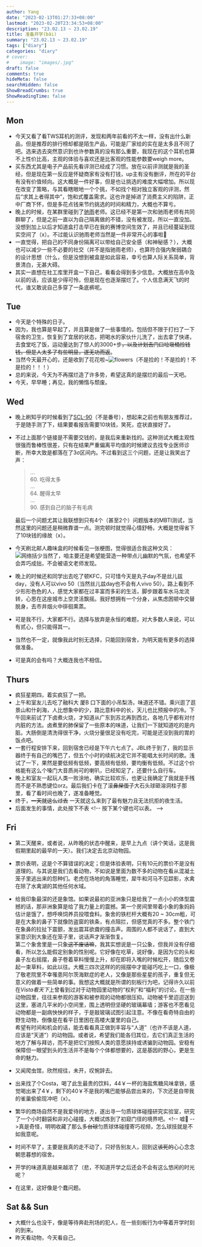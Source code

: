 ```yaml
---
author: Yang
date: "2023-02-13T01:27:33+08:00"
lastmod: "2023-02-20T23:34:53+08:00"
description: "23.02.13 ~ 23.02.19"
title: 准备开学(bǎi)
summary: "23.02.13 ~ 23.02.19"
tags: ["diary"]
categories: "diary"
# cover: 
#    image: "images/.jpg"
draft: false
comments: true
hideMeta: false
searchHidden: false
ShowBreadCrumbs: true
ShowReadingTime: false
---
```


## Mon

- 今天又看了看TWS耳机的测评，发现和两年前看的不太一样，没有出什么新品，但是推荐的排行榜却都是陌生产品，可能是厂家给的实在是太多且不同了吧。选来选去突然意识到也许参数真的没有那么重要，我现在的这个耳机也算不上性价比高，主观的体验与喜欢还是比客观的性能参数要weigh more。
- 买东西尤其是电子产品前先看评测已经成了习惯。放在以前评测就是我的圣经，但是现在第一反应是怀疑商家有没有打钱，up主有没有删评，所在的平台有没有价值倾向。这大概是一件好事，但是也让挑选的难度大幅增加。所以现在改变了策略，与其看瞎眼地一个个挑，不如找个相对独立客观的评测，然后“求其上者得其中”，饱和式覆盖需求。这也许是掉进了消费主义的陷阱，正中厂商下怀，但是多花点钱来节约挑选的时间和精力，大概也不算亏。
- 晚上的时候，在某群里碰到了[驰雨](https://chiyuru.github.io/)老师。这已经不是第一次和驰雨老师有共同群聊了，但是之前一直以为自己隔离做的不错，没有被发现，所以一直没加。没想到加上以后才知道盒打击早已在我的赛博空间生效了，并且已经蔓延到现实空间了（x）。不过能认识驰雨老师当然是一件非常开心的事啦🥳
- 一直觉得，把自己的不同身份隔离可以带给自己安全感（和神秘感？），大概也可以减少一些不必要的社交（并不是指驰雨老师），也算符合强内聚弱耦合的设计思想（什么，但是没想到被盒是如此容易，幸亏也算人际关系简单，背景清白，无甚大碍。
- 其实一直想在社工库里开盒一下自己，看看会得到多少信息。大概放在高中及以前的话，应该是少得可怜，但是现在也逐渐摆烂了。个人信息满天飞的时代，谁又敢说自己多穿了一条底裤呢。

## Tue

- 今天是个特殊的日子。
- 因为，我也算是早起了，并且算是做了一些事情的。包括但不限于打扫了一下宿舍的卫生，恢复到了宜居的状态，把喝水的家伙什儿洗了，出去拿了快递，去食堂吃了饭，运动量达到了惊人的3000+步<del>，以及计划去门口垃圾桶捡钱钱，但是人太多了有些明显，遂无功而返</del>。
- 当然今天最开心的，还是收到了花花啦~![flowers](/images/flower.jpg#center)（不是捡的！不是捡的！不是捡的！！！）
- 总的来说，今天为不再摆烂造了许多势，希望这真的是摆烂的最后一天吧。
- 今天，早早睡；再见，我的懒惰与颓废。

## Wed

- 晚上刷知乎的时候看到了[SCL-90](http://www.ntneuro.org/scale/scl90.asp)（不是番号），想起来之前也有朋友推荐过，于是随手测了下，结果要看报告需要10块钱，笑死，症状直接好了。
- 不过上面那个链接是不需要交钱的，是我后来重新找的。这种测试大概主观性很强而鲁棒性很差，只有在结果严重偏离平均值的时候建议去找专业医师诊断，所幸大致是都落在了3σ区间内。不过看到这三个问题，还是让我笑出了声：
  >...  
  >60. 吃得太多  
  >...  
  >64. 醒得太早  
  >...  
  >90. 感到自己的脑子有毛病  

  最后一个问题尤其让我联想到只有4个（甚至2个）问题版本的MBTI测试，当然这里的问题还是稍微靠谱一点。测完顿时就觉得心情舒畅，大概是觉得省下了10块钱的缘故（x）。
- 今天刷北邮人趣味盒的时候看见一张梗图，觉得很适合我这种文风：![网络括少](/images/bracket.jpg#center)当然了，咱主要还是希望能营造一种带点儿幽默的气氛，也希望不会弄巧成拙，不会被语文老师发现。
- 晚上的时候还和同学出去吃了顿KFC，只可惜今天是丸子day不是丝儿兹day，没有人可以vivo 50（当然丝儿兹day也不会有人vivo 50）。路上看到不少形形色色的人，感觉大家都在过丰富而多彩的生活，脚步跟着车水马龙流转，心思在这座城市上空灵活飘摇。我好想拥有一个分身，从焦虑困顿中交替脱身，去市井烟火中徘徊熏蒸。
- 可是我不行，大家都不行。选择与放弃是永恒的难题，对大多数人来说，可以有贰心，但只能得其一。
- 当然也不一定，就像我此时别无选择，只能回到宿舍，为明天能有更多的选择做准备。
- 可是真的会有吗？大概连我也不相信。

## Thurs

- 疯狂星期四，着实疯狂了一把。
- 上午和室友儿去吃了融科大 厦B 口下面的小吊梨汤，味道还不错。乘兴逛了逛景山和什刹海，人比想象中的少，路比意料中的长，天儿也比预报中的冷。下午回来前试了下卤煮火烧，才知道从广东到苏北再到西北，各地几乎都有对付内脏的方法。卤煮里的肺保留了一些原本的味道，让我们一下就知道吃的是内脏。大肠倒是清洗得很干净，火烧分量很足没有吃完，可能是还没到我的胃的饭点吧。
- 一套行程安排下来，回到宿舍已经是下午六七点了。JBL终于到了，我的显示器终于有自己的嘴巴了，但五个小时的续航决定它并不能唱太长时间的歌。浅试了一下，果然是要低频有低频，要高频有低频，要均衡有低频。不过这个价格能有这么个嗓门大音质尚可的喇叭，已经知足了，还要什么自行车。
- 晚上和室友一起玩人类一败涂地，确实比较欢乐，也更让我确定了我就是手残而不是不熟悉键位orz。最后我们卡在了滚<del>鼻屎蛋子</del>大石头球砸溶洞柱子那里，看了看时间也晚了，遂准备睡觉。
- 终于，<del>一天就这么过去</del> 一天就这么来到了最有魅力且无法抗拒的夜生活。
- 后面发生的事情，此处按下不表 <!-\- 按下某个键也可以表。 -\->
<!-- 快到十二点的时候，高中同学打来电话问我出不出来更新一些ADH和ALDH。于是在一点多，我又回到了什刹海旁边，到了一家有些偏僻的小酒馆，老板有些胖，人很好。店里只有我们三个人，两杯精酿，一碟花生，唠着唠着就到了打烊的点儿，老板的老婆来电话催了，我们也只好另寻他处。 -->
<!-- 老板最后说的话我还记得，挂了电话，关了音响伪装成的唱片机，他讪笑着说：“这活着啊，没有老婆，不方便，有了老婆，太麻烦。” 大抵确实是这样。 -->
<!-- 北京此时的冬天，比我想象的要冷，虽然临出门前加了件衣服。但是奈何下午吃的太早而且冰啤酒也夺走了不少热量，骨骼肌已经有些蠢蠢欲动了。可喜的是看到路边还有家麻辣烫24小时营业，遂眼大肚子小地补充了点热量。这下暖和了，我们又回到了瘦落的街道，看着二环里的月亮。 -->
<!-- 北京酒店的价格在疫情之后便强势回归，变成了住不起的模样，所幸附近有几间网吧，可以大概凑活一宿。街上的行人少的可怜，连环卫工也消失不见。拉开门，网吧里却是“人声鼎沸”，第一家网吧已经没有两个人连着的位置了，我们只好再次出发。 -->
<!-- 我们在下一家网吧找到了位置。我是再无精力打游戏了，看了眼旁边的人，躺在椅子上想着明天去哪，调整了两次姿势，很快就没有知觉了。 -->
<!-- 这一天大致是真的结束了。你大概可以关掉控制台了，更多的观察可能会写在Blog/龙门阵里吧，权当头脑依然清醒的证明。 -->

## Fri

- 第二天醒来，或者说，从昨晚的状态中醒来，是早上九点（讲个笑话，这是我假期里起的最早的一天）。我们决定去北京动物园。
- 票价表明，这是个不算错误的决定；但是体验表明，只有10元的票价不是没有道理的。与其说是我们去看动物，不如说是里面为数不多的动物在看从混凝土笼子里逃出来的怨种们。老虎在场地的角落睡觉，犀牛和河马不见踪影，水禽在除了水禽湖的其他任何水域。
- 给我印象最深的还是象馆。如果说最初的亚洲象只是给我了一点小小的体型震撼的话，那非洲象算是给了我力量上的震撼。第一个房间里带着小象的象妈妈估计是饿了，想呼唤饲养员投喂食料。象舍的铁栏杆大概有20 ~ 30cm粗，可是在大象的鼻子下就像防盗窗的铁条，有点阻拦，但感觉真的不多。整个铁门在象鼻的拉扯下震颤，发出震耳欲聋的撞击声。周围的人都不说话了，直到大家意识到大象还在笼子里，说话声才渐渐恢复。  
  第二个象舍里是一只象<del>这不废话嘛</del>，我其实想说是一只公象，但我并没有仔细看，所以怎么能假定别象的性别呢。它好像在吃草，说好像，是因为它的头和鼻子左右摇摆，鼻子卷着草料慢慢上升，却在即将入嘴的时候松开，随后又卷起一束草料，如此以往。大概三四次这样的的摇摆中才能碰巧吃上一口，像极了敬老院里不幸罹患阿尔茨海默症的老人，又像是那些星星的孩子，重复但无意义的做着一些简单的事。我想这大概就是所谓的刻板行为吧，记得许久以前在*Vista看天下*上曾看到过对于动物园里动物的“权利”和“福利”的讨论。在一些动物园里，往往来参观的游客和被参观的动物都很压抑。动物被千里迢迢送到这里，塞进几平米的小空间里，围上透明但坚硬的玻璃幕墙；游客也不愿看见动物都是一副病怏怏的样子，于是敲玻璃试图引起注意。不像在看奇特自由的野生动物，倒像是在看平日里困在高楼大厦里的自己。  
  希望有时间和机会的话，能去看看真正做到丰容与“人道”（也许不该是人道，应该是“天道”）的动物园。或者说，希望我们能各归其位，去它们真正生活的地方了解与拜访，而不是把它们按照人类的意愿挟持或诱骗到动物园。安稳有保障但一眼望到头的生活并不是每个个体都想要的，这是基因的野心，更是生命的魅力。
- 又闻爬虫馆，欣然规往，未开，叹惋辞去。
- 出来找了个Costa，喝了此生最贵的饮料，44￥一杯的海盐焦糖风味拿铁，感觉喝出来了4￥，剩下的40￥不是我的嘴巴能够品尝出来的，下次还是自带我的雀巢偷偷现冲吧（x）。
- 繁华的商场自然不是我爱待的地方，遂出寻一匀质球体碰撞研究实验室，研究了一个小时翻袋和非对心碰撞，大概试炼到了初窥门径的境界吧。<!-\- 嘘🤫 -\-><!-- <del>这下次和女朋友打不得一杆清台啊哈哈哈哈哈哈她可得蹲地上哭哭了哈哈哈哈哈</del> --><!-- 注释了，怕被打，嘿嘿 -->真是奇怪，明明收藏了那么多<del>台球</del>匀质球体碰撞寄巧视频，怎么球技就是不如我意呢。

- 时间不早了，主要是我真的走不动了，只好告别友人，回到这<del>该死的</del>心心念念朝思暮想的宿舍。
- 开学的味道真是越来越浓了（悲，不知道开学之后还会不会有这么悠闲的时光呢？
- 在这里，这好像是个蠢问题。

## Sat \&\& Sun

- 大概什么也没干，像是等待奔赴刑场的犯人，在一些刻板行为中等着开学时刻的到来。
- 昨天看动物，今天看自己。
